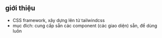 ## giới thiệu
- CSS framework, xây dựng lên từ tailwindcss
- mục đích: cung cấp sẵn các component (các giao diện) sẵn, để dùng luôn
